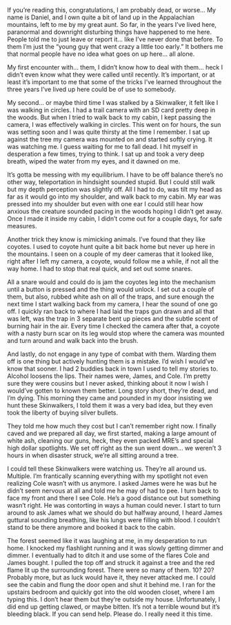 If you’re reading this, congratulations, I am probably dead, or worse… My name is Daniel, and I own quite a bit of land up in the Appalachian mountains, left to me by my great aunt. So far, in the years I’ve lived here, paranormal and downright disturbing things have happened to me here. People told me to just leave or report it… like I’ve never done that before. To them I’m just the “young guy that went crazy a little too early.” It bothers me that normal people have no idea what goes on up here… all alone. 

My first encounter with… them, I didn’t know how to deal with them… heck I didn’t even know what they were called until recently. It’s important, or at least it’s important to me that some of the tricks I’ve learned throughout the three years I’ve lived up here could be of use to somebody. 

My second… or maybe third time I was stalked by a Skinwalker, it felt like I was walking in circles. I had a trail camera with an SD card pretty deep in the woods. But when I tried to walk back to my cabin, I kept passing the camera, I was effectively walking in circles. This went on for hours, the sun was setting soon and I was quite thirsty at the time I remember. I sat up against the tree my camera was mounted on and started softly crying. It was watching me. I guess waiting for me to fall dead. I hit myself in desperation a few times, trying to think. I sat up and took a very deep breath, wiped the water from my eyes, and it dawned on me. 

It’s gotta be messing with my equilibrium. I have to be off balance there’s no other way, teleportation in hindsight sounded stupid. But I could still walk but my depth perception was slightly off. All I had to do, was tilt my head as far as it would go into my shoulder, and walk back to my cabin. My ear was pressed into my shoulder but even with one ear I could still hear how anxious the creature sounded pacing in the woods hoping I didn’t get away. Once I made it inside my cabin, I didn’t come out for a couple days, for safe measures. 

Another trick they know is mimicking animals. I’ve found that they like coyotes. I used to coyote hunt quite a bit back home but never up here in the mountains. I seen on a couple of my deer cameras that it looked like, right after I left my camera, a coyote, would follow me a while, if not all the way home. I had to stop that real quick, and set out some snares. 

All a snare would and could do is jam the coyotes leg into the mechanism until a button is pressed and the thing would unlock. I set out a couple of them, but also, rubbed white ash on all of the traps, and sure enough the next time I start walking back from my camera, I hear the sound of one go off. I quickly ran back to where I had laid the traps gun drawn and all that was left, was the trap in 3 separate bent up pieces and the subtle scent of burning hair in the air. Every time I checked the camera after that, a coyote with a nasty burn scar on its leg would stop where the camera was mounted and turn around and walk back into the brush. 

And lastly, do not engage in any type of combat with them. Warding them off is one thing but actively hunting them is a mistake. I’d wish I would’ve know that sooner. I had 2 buddies back in town I used to tell my stories to. Alcohol loosens the lips. Their names were, James, and Cole. I’m pretty sure they were cousins but I never asked, thinking about it now I wish I would’ve gotten to known them better. Long story short, they’re dead, and I’m dying. This morning they came and pounded in my door insisting we hunt these Skinwalkers, I told them it was a very bad idea, but they even took the liberty of buying silver bullets.

 They told me how much they cost but I can’t remember right now. I finally caved and we prepared all day, we first started, making a large amount of white ash, cleaning our guns, heck, they even packed MRE’s and special high dollar spotlights. We set off right as the sun went down… we weren’t 3 hours in when disaster struck, we’re all sitting around a tree. 

I could tell these Skinwalkers were watching us. They’re all around us. Multiple. I’m frantically scanning everything with my spotlight not even realizing Cole wasn’t with us anymore. I asked James were he was but he didn’t seem nervous at all and told me he may of had to pee. I turn back to face my front and there I see Cole. He’s a good distance out but something wasn’t right. He was contorting in ways a human could never. I start to turn around to ask James what we should do but halfway around, I heard James guttural sounding breathing, like his lungs were filling with blood. I couldn’t stand to be there anymore and booked it back to the cabin. 

The forest seemed like it was laughing at me, in my desperation to run home. I knocked my flashlight running and it was slowly getting dimmer and dimmer. I eventually had to ditch it and use some of the flares Cole and James bought. I pulled the top off and struck it against a tree and the red flame lit up the surrounding forest. There were so many of them. 10? 20? Probably more, but as luck would have it, they never attacked me. I could see the cabin and flung the door open and shut it behind me. I ran for the upstairs bedroom and quickly got into the old wooden closet, where I am typing this. I don’t hear them but they’re outside my house. Unfortunately, I did end up getting clawed, or maybe bitten. It’s not a terrible wound but it’s bleeding black. If you can send help. Please do. I really need it this time.
